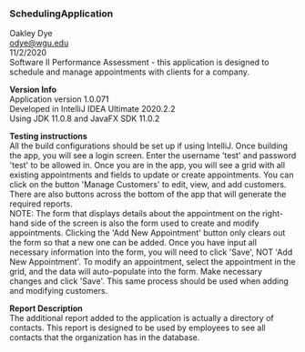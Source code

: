 ### SchedulingApplication ###
Oakley Dye  
odye@wgu.edu  
11/2/2020  
Software II Performance Assessment - this application is designed to
schedule and manage appointments with clients for a company.  

**Version Info**  
Application version 1.0.071  
Developed in IntelliJ IDEA Ultimate 2020.2.2  
Using JDK 11.0.8 and JavaFX SDK 11.0.2

**Testing instructions**  
All the build configurations should be set up if using IntelliJ. 
Once building the app, you will see a login screen. 
Enter the username 'test' and password 'test' to be allowed in. 
Once you are in the app, you will see a grid with all existing appointments
and fields to update or create appointments. You can click on the button
'Manage Customers' to edit, view, and add customers. There are also
buttons across the bottom of the app that will generate the required
reports.  
NOTE: The form that displays details about the appointment on the right-hand 
side of the screen is also the form used to create and modify
appointments. Clicking the 'Add New Appointment' button only clears out
the form so that a new one can be added. Once you have input all 
necessary information into the form, you will need to click 'Save', NOT
'Add New Appointment'. To modify an appointment, select the appointment
in the grid, and the data will auto-populate into the form. Make necessary changes
and click 'Save'. This same process should be used when adding and
modifying customers.

**Report Description**  
The additional report added to the application is actually 
a directory of contacts. This report is designed to be used by 
employees to see all contacts that the organization has in the 
database.
